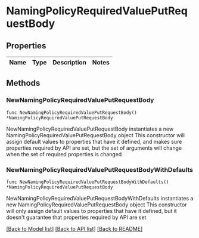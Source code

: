 # NamingPolicyRequiredValuePutRequestBody

## Properties

Name | Type | Description | Notes
------------ | ------------- | ------------- | -------------

## Methods

### NewNamingPolicyRequiredValuePutRequestBody

`func NewNamingPolicyRequiredValuePutRequestBody() *NamingPolicyRequiredValuePutRequestBody`

NewNamingPolicyRequiredValuePutRequestBody instantiates a new NamingPolicyRequiredValuePutRequestBody object
This constructor will assign default values to properties that have it defined,
and makes sure properties required by API are set, but the set of arguments
will change when the set of required properties is changed

### NewNamingPolicyRequiredValuePutRequestBodyWithDefaults

`func NewNamingPolicyRequiredValuePutRequestBodyWithDefaults() *NamingPolicyRequiredValuePutRequestBody`

NewNamingPolicyRequiredValuePutRequestBodyWithDefaults instantiates a new NamingPolicyRequiredValuePutRequestBody object
This constructor will only assign default values to properties that have it defined,
but it doesn't guarantee that properties required by API are set


[[Back to Model list]](../README.md#documentation-for-models) [[Back to API list]](../README.md#documentation-for-api-endpoints) [[Back to README]](../README.md)


